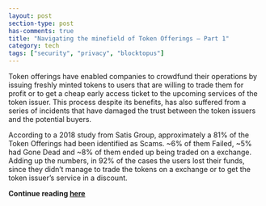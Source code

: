 ```yaml
---
layout: post
section-type: post
has-comments: true
title: "Navigating the minefield of Token Offerings — Part 1"
category: tech
tags: ["security", "privacy", "blocktopus"]
---
```


Token offerings have enabled companies to crowdfund their operations by issuing
freshly minted tokens to users that are willing to trade them for profit or to
get a cheap early access ticket to the upcoming services of the token issuer.
This process despite its benefits, has also suffered from a series of incidents
that have damaged the trust between the token issuers and the potential buyers.

According to a 2018 study from Satis Group, approximately a 81% of the Token
Offerings had been identified as Scams. ~6% of them Failed, ~5% had Gone Dead
and ~8% of them ended up being traded on a exchange. Adding up the numbers, in
92% of the cases the users lost their funds, since they didn’t manage to trade
the tokens on a exchange or to get the token issuer’s service in a discount.

**Continue reading
[here](https://medium.com/blocktopus/navigating-in-the-minefield-of-token-offerings-f8f94e4c4dc8)**
